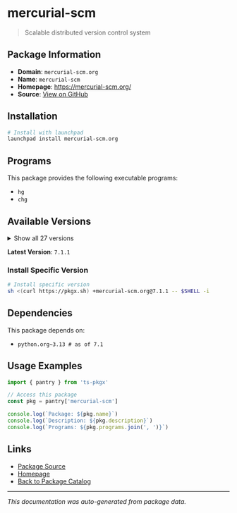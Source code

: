 # mercurial-scm

> Scalable distributed version control system

## Package Information

- **Domain**: `mercurial-scm.org`
- **Name**: `mercurial-scm`
- **Homepage**: https://mercurial-scm.org/
- **Source**: [View on GitHub](https://github.com/pkgxdev/pantry/tree/main/projects/mercurial-scm.org/package.yml)

## Installation

```bash
# Install with launchpad
launchpad install mercurial-scm.org
```

## Programs

This package provides the following executable programs:

- `hg`
- `chg`

## Available Versions

<details>
<summary>Show all 27 versions</summary>

- `7.1.1`, `7.1.0`, `7.0.3`, `7.0.2`, `7.0.1`
- `7.0.0`, `6.9.5`, `6.9.4`, `6.9.3`, `6.9.2`
- `6.9.1`, `6.9.0`, `6.8.2`, `6.8.1`, `6.8.0`
- `6.7.4`, `6.7.3`, `6.7.2`, `6.7.1`, `6.7.0`
- `6.6.3`, `6.6.2`, `6.6.1`, `6.6.0`, `6.5.3`
- `6.5.2`, `6.5.0`

</details>

**Latest Version**: `7.1.1`

### Install Specific Version

```bash
# Install specific version
sh <(curl https://pkgx.sh) +mercurial-scm.org@7.1.1 -- $SHELL -i
```

## Dependencies

This package depends on:

- `python.org~3.13 # as of 7.1`

## Usage Examples

```typescript
import { pantry } from 'ts-pkgx'

// Access this package
const pkg = pantry['mercurial-scm']

console.log(`Package: ${pkg.name}`)
console.log(`Description: ${pkg.description}`)
console.log(`Programs: ${pkg.programs.join(', ')}`)
```

## Links

- [Package Source](https://github.com/pkgxdev/pantry/tree/main/projects/mercurial-scm.org/package.yml)
- [Homepage](https://mercurial-scm.org/)
- [Back to Package Catalog](../../package-catalog.md)

---

*This documentation was auto-generated from package data.*
